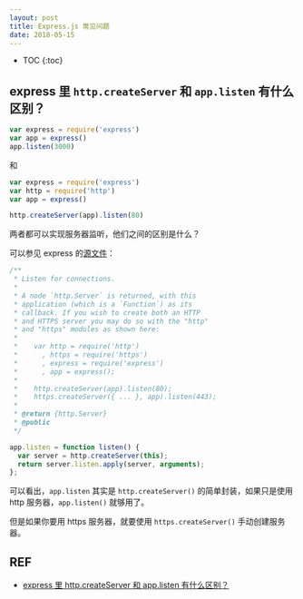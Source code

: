 ```yaml
---
layout: post
title: Express.js 常见问题
date: 2018-05-15
---
```


* TOC
{:toc}

## express 里 `http.createServer` 和 `app.listen` 有什么区别？

```js
var express = require('express')
var app = express()
app.listen(3000)
```

和

```js
var express = require('express')
var http = require('http')
var app = express()

http.createServer(app).listen(80)
```

两者都可以实现服务器监听，他们之间的区别是什么？

可以参见 express 的[源文件][app.listen]：

```js
/**
 * Listen for connections.
 *
 * A node `http.Server` is returned, with this
 * application (which is a `Function`) as its
 * callback. If you wish to create both an HTTP
 * and HTTPS server you may do so with the "http"
 * and "https" modules as shown here:
 *
 *    var http = require('http')
 *      , https = require('https')
 *      , express = require('express')
 *      , app = express();
 *
 *    http.createServer(app).listen(80);
 *    https.createServer({ ... }, app).listen(443);
 *
 * @return {http.Server}
 * @public
 */

app.listen = function listen() {
  var server = http.createServer(this);
  return server.listen.apply(server, arguments);
};
```

可以看出，`app.listen` 其实是 `http.createServer()` 的简单封装，如果只是使用 http 服务器，`app.listen()` 就够用了。

但是如果你要用 https 服务器，就要使用 `https.createServer()` 手动创建服务器。

## REF

- [express 里 http.createServer 和 app.listen 有什么区别？][express.listen]

[express.listen]: https://cnodejs.org/topic/5396cd60c3ee0b5820f00e2a
[app.listen]: https://github.com/liuzhuan/express/blob/master/lib/application.js#L595-#L619